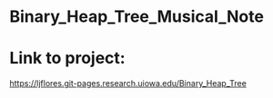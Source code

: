 # Binary_Heap_Tree_Musical_Note
# Link to project: 
https://ljflores.git-pages.research.uiowa.edu/Binary_Heap_Tree
